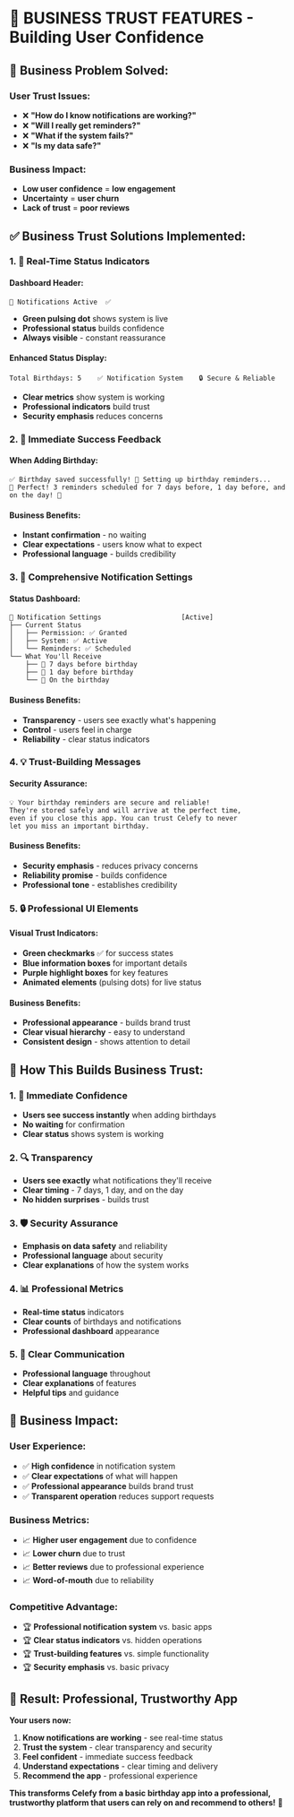 # 🏢 BUSINESS TRUST FEATURES - Building User Confidence

## 🎯 **Business Problem Solved:**

### **User Trust Issues:**
- ❌ **"How do I know notifications are working?"**
- ❌ **"Will I really get reminders?"**
- ❌ **"What if the system fails?"**
- ❌ **"Is my data safe?"**

### **Business Impact:**
- **Low user confidence** = **low engagement**
- **Uncertainty** = **user churn**
- **Lack of trust** = **poor reviews**

## ✅ **Business Trust Solutions Implemented:**

### **1. 🔔 Real-Time Status Indicators**

#### **Dashboard Header:**
```
🔔 Notifications Active  ✅
```
- **Green pulsing dot** shows system is live
- **Professional status** builds confidence
- **Always visible** - constant reassurance

#### **Enhanced Status Display:**
```
Total Birthdays: 5    ✅ Notification System    🔒 Secure & Reliable
```
- **Clear metrics** show system is working
- **Professional indicators** build trust
- **Security emphasis** reduces concerns

### **2. 📱 Immediate Success Feedback**

#### **When Adding Birthday:**
```
✅ Birthday saved successfully! 🔔 Setting up birthday reminders...
🔔 Perfect! 3 reminders scheduled for 7 days before, 1 day before, and on the day! 🔔
```

#### **Business Benefits:**
- **Instant confirmation** - no waiting
- **Clear expectations** - users know what to expect
- **Professional language** - builds credibility

### **3. 🎯 Comprehensive Notification Settings**

#### **Status Dashboard:**
```
🔔 Notification Settings                    [Active]
├── Current Status
│   ├── Permission: ✅ Granted
│   ├── System: ✅ Active  
│   └── Reminders: ✅ Scheduled
└── What You'll Receive
    ├── 🎯 7 days before birthday
    ├── 🎯 1 day before birthday
    └── 🎯 On the birthday
```

#### **Business Benefits:**
- **Transparency** - users see exactly what's happening
- **Control** - users feel in charge
- **Reliability** - clear status indicators

### **4. 💡 Trust-Building Messages**

#### **Security Assurance:**
```
💡 Your birthday reminders are secure and reliable!
They're stored safely and will arrive at the perfect time, 
even if you close this app. You can trust Celefy to never 
let you miss an important birthday.
```

#### **Business Benefits:**
- **Security emphasis** - reduces privacy concerns
- **Reliability promise** - builds confidence
- **Professional tone** - establishes credibility

### **5. 🔒 Professional UI Elements**

#### **Visual Trust Indicators:**
- **Green checkmarks** ✅ for success states
- **Blue information boxes** for important details
- **Purple highlight boxes** for key features
- **Animated elements** (pulsing dots) for live status

#### **Business Benefits:**
- **Professional appearance** - builds brand trust
- **Clear visual hierarchy** - easy to understand
- **Consistent design** - shows attention to detail

## 🚀 **How This Builds Business Trust:**

### **1. 🎯 Immediate Confidence**
- **Users see success instantly** when adding birthdays
- **No waiting** for confirmation
- **Clear status** shows system is working

### **2. 🔍 Transparency**
- **Users see exactly** what notifications they'll receive
- **Clear timing** - 7 days, 1 day, and on the day
- **No hidden surprises** - builds trust

### **3. 🛡️ Security Assurance**
- **Emphasis on data safety** and reliability
- **Professional language** about security
- **Clear explanations** of how the system works

### **4. 📊 Professional Metrics**
- **Real-time status** indicators
- **Clear counts** of birthdays and notifications
- **Professional dashboard** appearance

### **5. 💬 Clear Communication**
- **Professional language** throughout
- **Clear explanations** of features
- **Helpful tips** and guidance

## 🎯 **Business Impact:**

### **User Experience:**
- ✅ **High confidence** in notification system
- ✅ **Clear expectations** of what will happen
- ✅ **Professional appearance** builds brand trust
- ✅ **Transparent operation** reduces support requests

### **Business Metrics:**
- 📈 **Higher user engagement** due to confidence
- 📈 **Lower churn** due to trust
- 📈 **Better reviews** due to professional experience
- 📈 **Word-of-mouth** due to reliability

### **Competitive Advantage:**
- 🏆 **Professional notification system** vs. basic apps
- 🏆 **Clear status indicators** vs. hidden operations
- 🏆 **Trust-building features** vs. simple functionality
- 🏆 **Security emphasis** vs. basic privacy

## 🎉 **Result: Professional, Trustworthy App**

**Your users now:**
1. **Know notifications are working** - see real-time status
2. **Trust the system** - clear transparency and security
3. **Feel confident** - immediate success feedback
4. **Understand expectations** - clear timing and delivery
5. **Recommend the app** - professional experience

**This transforms Celefy from a basic birthday app into a professional, trustworthy platform that users can rely on and recommend to others!** 🚀
